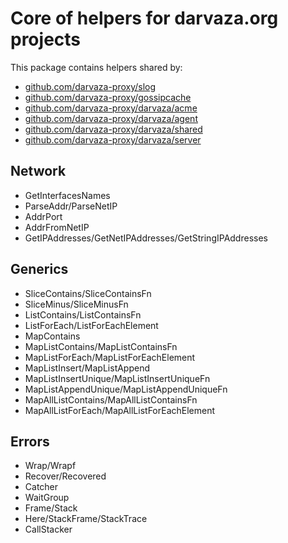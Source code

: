 # Core of helpers for darvaza.org projects

This package contains helpers shared by:

* [github.com/darvaza-proxy/slog](https://pkg.go.dev/github.com/darvaza-proxy/slog)
* [github.com/darvaza-proxy/gossipcache](https://pkg.go.dev/github.com/darvaza-proxy/gossipcache)
* [github.com/darvaza-proxy/darvaza/acme](https://pkg.go.dev/github.com/darvaza-proxy/darvaza/acme)
* [github.com/darvaza-proxy/darvaza/agent](https://pkg.go.dev/github.com/darvaza-proxy/darvaza/agent)
* [github.com/darvaza-proxy/darvaza/shared](https://pkg.go.dev/github.com/darvaza-proxy/darvaza/shared)
* [github.com/darvaza-proxy/darvaza/server](https://pkg.go.dev/github.com/darvaza-proxy/darvaza/server)

## Network

* GetInterfacesNames
* ParseAddr/ParseNetIP
* AddrPort
* AddrFromNetIP
* GetIPAddresses/GetNetIPAddresses/GetStringIPAddresses

## Generics

* SliceContains/SliceContainsFn
* SliceMinus/SliceMinusFn
* ListContains/ListContainsFn
* ListForEach/ListForEachElement
* MapContains
* MapListContains/MapListContainsFn
* MapListForEach/MapListForEachElement
* MapListInsert/MapListAppend
* MapListInsertUnique/MapListInsertUniqueFn
* MapListAppendUnique/MapListAppendUniqueFn
* MapAllListContains/MapAllListContainsFn
* MapAllListForEach/MapAllListForEachElement

## Errors

* Wrap/Wrapf
* Recover/Recovered
* Catcher
* WaitGroup
* Frame/Stack
* Here/StackFrame/StackTrace
* CallStacker
